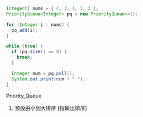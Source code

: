 ```java
Integer[] nums = { 4, 3, 1, 5, 2 };
PriorityQueue<Integer> pq = new PriorityQueue<>();

for (Integer i : nums) {
  pq.add(i);
}

while (true) {
  if (pq.size() == 0) {
    break;
  }

  Integer num = pq.poll();
  System.out.print(num + " ");
}
```

Priority_Queue
1. 預設由小到大排序 (指輸出順序)